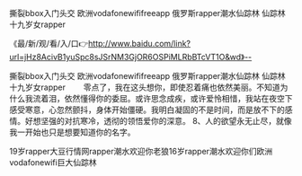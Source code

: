 撕裂bbox入门头交
欧洲vodafonewififreeapp
俄罗斯rapper潮水仙踪林
仙踪林十九岁女rapper


《最/新/观/看/入/口👉http://www.baidu.com/link?url=jHz8AcivB1yuSpc8sJSrNM3GjOR6OSPiMLRbBTcVT1O&wd》--

撕裂bbox入门头交
欧洲vodafonewififreeapp
俄罗斯rapper潮水仙踪林
仙踪林十九岁女rapper
　　零点了，我在这头想你，即使忍着痛也依然美丽。不知道为什么我流着泪，依然懂得你的委屈。或许思念成疾，或许爱怜相惜，我站在夜空下感受寒意，心忽然颤抖，身体开始僵硬。我明白凝固的不是时间，而是放不下的感情。好想坚强的对抗寒冷，透彻的领悟爱你的深意。
	8、人的欲望永无止尽，就像我一开始也只是想要知道你的名字。





19岁rapper大豆行情网rapper潮水欢迎你老狼16岁rapper潮水欢迎你们欧洲vodafonewifi巨大仙踪林
